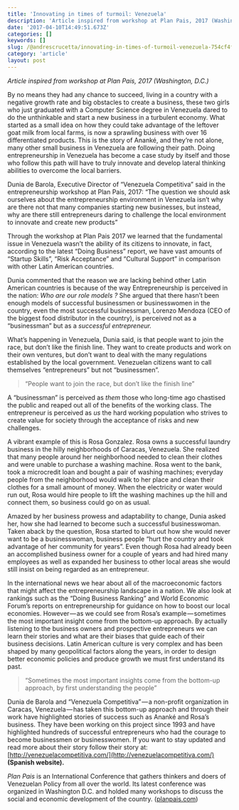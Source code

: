 ```yaml
---
title: 'Innovating in times of turmoil: Venezuela'
description: 'Article inspired from workshop at Plan Pais, 2017 (Washington, D.C.)'
date: '2017-04-10T14:49:51.673Z'
categories: []
keywords: []
slug: /@andrescrucetta/innovating-in-times-of-turmoil-venezuela-754cf4f7d435
category: 'article'
layout: post
---
```


_Article inspired from workshop at Plan Pais, 2017 (Washington, D.C.)_

By no means they had any chance to succeed, living in a country with a negative growth rate and big obstacles to create a business, these two girls who just graduated with a Computer Science degree in Venezuela dared to do the unthinkable and start a new business in a turbulent economy. What started as a small idea on how they could take advantage of the leftover goat milk from local farms, is now a sprawling business with over 16 differentiated products. This is the story of Ananké, and they’re not alone, many other small business in Venezuela are following their path. Doing entrepreneurship in Venezuela has become a case study by itself and those who follow this path will have to truly innovate and develop lateral thinking abilities to overcome the local barriers.

Dunia de Barola, Executive Director of “Venezuela Competitiva” said in the entrepreneurship workshop at Plan Pais, 2017: “The question we should ask ourselves about the entrepreneurship environment in Venezuela isn’t why are there not that many companies starting new businesses, but instead, why are there still entrepreneurs daring to challenge the local environment to innovate and create new products”

Through the workshop at Plan Pais 2017 we learned that the fundamental issue in Venezuela wasn’t the ability of its citizens to innovate, in fact, according to the latest “Doing Business” report, we have vast amounts of “Startup Skills”, “Risk Acceptance” and “Cultural Support” in comparison with other Latin American countries.

Dunia commented that the reason we are lacking behind other Latin American countries is because of the way Entrepreneurship is perceived in the nation: _Who are our role models ?_ She argued that there hasn’t been enough models of successful businessmen or businesswomen in the country, even the most successful businessman, Lorenzo Mendoza (CEO of the biggest food distributor in the country), is perceived not as a “businessman” but as a _successful entrepreneur._

What’s happening in Venezuela, Dunia said, is that people want to join the race, but don’t like the finish line. They want to create products and work on their own ventures, but don’t want to deal with the many regulations established by the local government. Venezuelan citizens want to call themselves “entrepreneurs” but not “businessmen”.

> “People want to join the race, but don’t like the finish line”

A “businessman” is perceived as _them_ those who long-time ago chastised the public and reaped out all of the benefits of the working class. The entrepreneur is perceived as _us_ the hard working population who strives to create value for society through the acceptance of risks and new challenges.

A vibrant example of this is Rosa Gonzalez. Rosa owns a successful laundry business in the hilly neighborhoods of Caracas, Venezuela. She realized that many people around her neighborhood needed to clean their clothes and were unable to purchase a washing machine. Rosa went to the bank, took a microcredit loan and bought a pair of washing machines; everyday people from the neighborhood would walk to her place and clean their clothes for a small amount of money. When the electricity or water would run out, Rosa would hire people to lift the washing machines up the hill and connect them, so business could go on as usual.

Amazed by her business prowess and adaptability to change, Dunia asked her, how she had learned to become such a successful businesswoman. Taken aback by the question, Rosa started to blurt out how she would never want to be a businesswoman, business people “hurt the country and took advantage of her community for years”. Even though Rosa had already been an accomplished business owner for a couple of years and had hired many employees as well as expanded her business to other local areas she would still insist on being regarded as an entrepreneur.

In the international news we hear about all of the macroeconomic factors that might affect the entrepreneurship landscape in a nation. We also look at rankings such as the “Doing Business Ranking” and World Economic Forum’s reports on entrepreneurship for guidance on how to boost our local economies. However — as we could see from Rosa’s example — sometimes the most important insight come from the bottom-up approach. By actually listening to the business owners and prospective entrepreneurs we can learn their stories and what are their biases that guide each of their business decisions. Latin American culture is very complex and has been shaped by many geopolitical factors along the years, in order to design better economic policies and produce growth we must first understand its past.

> “Sometimes the most important insights come from the bottom-up approach, by first understanding the people”

Dunia de Barola and “Venezuela Competitiva” — a non-profit organization in Caracas, Venezuela — has taken this bottom-up approach and through their work have highlighted stories of success such as Ananké and Rosa’s business. They have been working on this project since 1993 and have highlighted hundreds of successful entrepreneurs who had the courage to become businessmen or businesswomen. If you want to stay updated and read more about their story follow their story at: [http://venezuelacompetitiva.com/](http://venezuelacompetitiva.com/) **(Spanish website).**

_Plan Pais_ is an International Conference that gathers thinkers and doers of Venezuelan Policy from all over the world. Its latest conference was organized in Washington D.C. and holded many workshops to discuss the social and economic development of the country. ([planpais.com](http://planpais.com/))